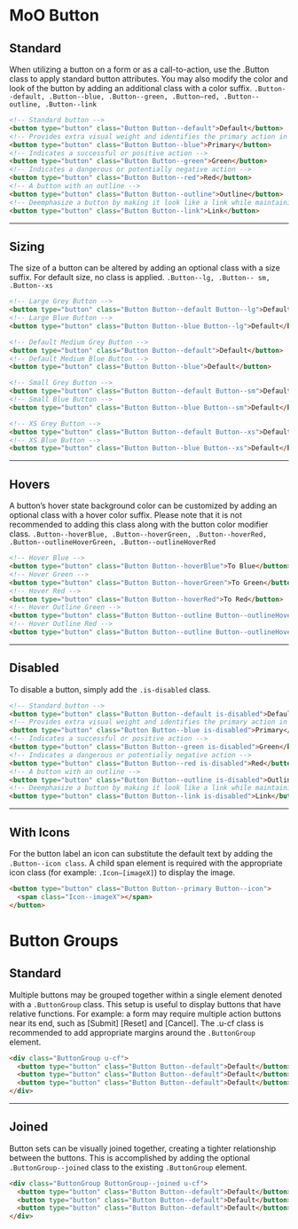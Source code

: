 # MoO Button

## Standard
When utilizing a button on a form or as a call-to-action, use the .Button class to apply standard button attributes. You may also modify the color and look of the button by adding an additional class with a color suffix.
`.Button--default, .Button--blue, .Button--green, .Button—red, .Button--outline, .Button--link`
```html
<!-- Standard button -->
<button type="button" class="Button Button--default">Default</button>
<!-- Provides extra visual weight and identifies the primary action in a set of buttons -->
<button type="button" class="Button Button--blue">Primary</button>
<!-- Indicates a successful or positive action -->
<button type="button" class="Button Button--green">Green</button>
<!-- Indicates a dangerous or potentially negative action -->
<button type="button" class="Button Button--red">Red</button>
<!-- A button with an outline -->
<button type="button" class="Button Button--outline">Outline</button>
<!-- Deemphasize a button by making it look like a link while maintaining button behavior -->
<button type="button" class="Button Button--link">Link</button>
```
___

## Sizing
The size of a button can be altered by adding an optional class with a size suffix. For default size, no class is applied.
`.Button--lg, .Button-- sm, .Button--xs`
```html
<!-- Large Grey Button -->
<button type="button" class="Button Button--default Button--lg">Default</button>
<!-- Large Blue Button -->
<button type="button" class="Button Button--blue Button--lg">Default</button>

<!-- Default Medium Grey Button -->
<button type="button" class="Button Button--default">Default</button>
<!-- Default Medium Blue Button -->
<button type="button" class="Button Button--blue">Default</button>

<!-- Small Grey Button -->
<button type="button" class="Button Button--default Button--sm">Default</button>
<!-- Small Blue Button -->
<button type="button" class="Button Button--blue Button--sm">Default</button>

<!-- XS Grey Button -->
<button type="button" class="Button Button--default Button--xs">Default</button>
<!-- XS Blue Button -->
<button type="button" class="Button Button--blue Button--xs">Default</button>
```
___

## Hovers
A button’s hover state background color can be customized by adding an optional class with a hover color suffix. Please note that it is not recommended to adding this class along with the button color modifier class.
`.Button--hoverBlue, .Button--hoverGreen, .Button--hoverRed, .Button--outlineHoverGreen, .Button--outlineHoverRed`
```html
<!-- Hover Blue -->
<button type="button" class="Button Button--hoverBlue">To Blue</button>
<!-- Hover Green -->
<button type="button" class="Button Button--hoverGreen">To Green</button>
<!-- Hover Red -->
<button type="button" class="Button Button--hoverRed">To Red</button>
<!-- Hover Outline Green -->
<button type="button" class="Button Button--outline Button--outlineHoverGreen">To Green</button>
<!-- Hover Outline Red -->
<button type="button" class="Button Button--outline Button--outlineHoverRed">To Red</button>
```
___

## Disabled
To disable a button, simply add the `.is-disabled` class.
```html
<!-- Standard button -->
<button type="button" class="Button Button--default is-disabled">Default</button>
<!-- Provides extra visual weight and identifies the primary action in a set of buttons -->
<button type="button" class="Button Button--blue is-disabled">Primary</button>
<!-- Indicates a successful or positive action -->
<button type="button" class="Button Button--green is-disabled">Green</button>
<!-- Indicates a dangerous or potentially negative action -->
<button type="button" class="Button Button--red is-disabled">Red</button>
<!-- A button with an outline -->
<button type="button" class="Button Button--outline is-disabled">Outline</button>
<!-- Deemphasize a button by making it look like a link while maintaining button behavior -->
<button type="button" class="Button Button--link is-disabled">Link</button>
```
___

## With Icons
For the button label an icon can substitute the default text by adding the `.Button--icon class`. A child span element is required with the appropriate icon class (for example: `.Icon—[imageX]`) to display the image.
```html
<button type="button" class="Button Button--primary Button--icon">
  <span class="Icon--imageX"></span>
</button>
```


# Button Groups

## Standard
Multiple buttons may be grouped together within a single element denoted with a `.ButtonGroup` class. This setup is useful to display buttons that have relative functions. For example: a form may require multiple action buttons near its end, such as  [Submit] [Reset] and [Cancel]. The .u-cf class is recommended to add appropriate margins around the `.ButtonGroup` element.
```html
<div class="ButtonGroup u-cf">
  <button type="button" class="Button Button--default">Default</button>
  <button type="button" class="Button Button--default">Default</button>
  <button type="button" class="Button Button--default">Default</button>
</div>
```
___

## Joined
Button sets can be visually joined together, creating a tighter relationship between the buttons. This is accomplished by adding the optional `.ButtonGroup--joined` class to the existing `.ButtonGroup` element.
```html
<div class="ButtonGroup ButtonGroup--joined u-cf">
  <button type="button" class="Button Button--default">Default</button>
  <button type="button" class="Button Button--default">Default</button>
  <button type="button" class="Button Button--default">Default</button>
</div>
```

